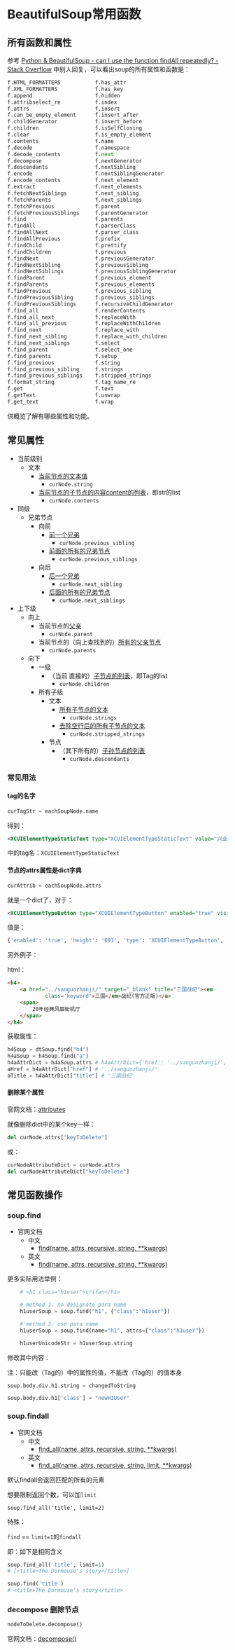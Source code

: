 # BeautifulSoup常用函数

## 所有函数和属性

参考 [Python & BeautifulSoup - can I use the function findAll repeatedly? - Stack Overflow](https://stackoverflow.com/questions/31866094/python-beautifulsoup-can-i-use-the-function-findall-repeatedly) 中别人回复，可以看出soup的所有属性和函数是：

```python
f.HTML_FORMATTERS           f.has_attr
f.XML_FORMATTERS            f.has_key
f.append                    f.hidden
f.attribselect_re           f.index
f.attrs                     f.insert
f.can_be_empty_element      f.insert_after
f.childGenerator            f.insert_before
f.children                  f.isSelfClosing
f.clear                     f.is_empty_element
f.contents                  f.name
f.decode                    f.namespace
f.decode_contents           f.next
f.decompose                 f.nextGenerator
f.descendants               f.nextSibling
f.encode                    f.nextSiblingGenerator
f.encode_contents           f.next_element
f.extract                   f.next_elements
f.fetchNextSiblings         f.next_sibling
f.fetchParents              f.next_siblings
f.fetchPrevious             f.parent
f.fetchPreviousSiblings     f.parentGenerator
f.find                      f.parents
f.findAll                   f.parserClass
f.findAllNext               f.parser_class
f.findAllPrevious           f.prefix
f.findChild                 f.prettify
f.findChildren              f.previous
f.findNext                  f.previousGenerator
f.findNextSibling           f.previousSibling
f.findNextSiblings          f.previousSiblingGenerator
f.findParent                f.previous_element
f.findParents               f.previous_elements
f.findPrevious              f.previous_sibling
f.findPreviousSibling       f.previous_siblings
f.findPreviousSiblings      f.recursiveChildGenerator
f.find_all                  f.renderContents
f.find_all_next             f.replaceWith
f.find_all_previous         f.replaceWithChildren
f.find_next                 f.replace_with
f.find_next_sibling         f.replace_with_children
f.find_next_siblings        f.select
f.find_parent               f.select_one
f.find_parents              f.setup
f.find_previous             f.string
f.find_previous_sibling     f.strings
f.find_previous_siblings    f.stripped_strings
f.format_string             f.tag_name_re
f.get                       f.text
f.getText                   f.unwrap
f.get_text                  f.wrap
```

供概览了解有哪些属性和功能。

## 常见属性

* 当前级别
  * 文本
    * [当前节点的文本值](https://www.crummy.com/software/BeautifulSoup/bs4/doc.zh/#string)
      * `curNode.string`
    * [当前节点的子节点的内容content的列表](https://www.crummy.com/software/BeautifulSoup/bs4/doc.zh/#contents-children)，即str的list
      * `curNode.contents`
* 同级
  * 兄弟节点
    * 向前
      * [前一个兄弟](https://www.crummy.com/software/BeautifulSoup/bs4/doc.zh/#next-sibling-previous-sibling)
        * `curNode.previous_sibling`
      * [前面的所有的兄弟节点](https://www.crummy.com/software/BeautifulSoup/bs4/doc.zh/#next-siblings-previous-siblings)
        * `curNode.previous_siblings`
    * 向后
      * [后一个兄弟](https://www.crummy.com/software/BeautifulSoup/bs4/doc.zh/#next-sibling-previous-sibling)
        * `curNode.next_sibling`
      * [后面的所有的兄弟节点](https://www.crummy.com/software/BeautifulSoup/bs4/doc.zh/#next-siblings-previous-siblings)
        * `curNode.next_siblings`
* 上下级
  * 向上
    * 当前节点的[父亲](https://www.crummy.com/software/BeautifulSoup/bs4/doc.zh/#parent)
      * `curNode.parent`
    * 当前节点的（向上查找到的）[所有的父亲节点](https://www.crummy.com/software/BeautifulSoup/bs4/doc.zh/#parents)
      * `curNode.parents`
  * 向下
    * 一级
      * （当前 直接的）[子节点的列表](https://www.crummy.com/software/BeautifulSoup/bs4/doc.zh/#contents-children)，即Tag的list
        * `curNode.children`
    * 所有子级
      * 文本
        * [所有子节点的文本](https://www.crummy.com/software/BeautifulSoup/bs4/doc.zh/#strings-stripped-strings)
          * `curNode.strings`
        * [去除空行后的所有子节点的文本](https://www.crummy.com/software/BeautifulSoup/bs4/doc.zh/#strings-stripped-strings)
          * `curNode.stripped_strings`
      * 节点
        * （其下所有的）[子孙节点的列表](https://www.crummy.com/software/BeautifulSoup/bs4/doc.zh/#descendants)
          * `curNode.descendants`

### 常见用法

#### tag的名字

```python
curTagStr = eachSoupNode.name
```

得到：

```xml
<XCUIElementTypeStaticText type="XCUIElementTypeStaticText" value="兴业 信用卡" name="兴业 信用卡" label="兴业 信用卡" enabled="true" visible="true" x="99" y="593" width="81" height="18"/>
```

中的tag名：`XCUIElementTypeStaticText`

#### 节点的attrs属性是dict字典

```python
curAttrib = eachSoupNode.attrs
```

就是一个dict了，对于：

```xml
<XCUIElementTypeButton type="XCUIElementTypeButton" enabled="true" visible="true" x="0" y="0" width="414" height="691">
```

值是：

```python
{'enabled': 'true', 'height': '691', 'type': 'XCUIElementTypeButton', 'visible': 'true', 'width': '414', 'x': '0', 'y': '0'}
```

另外例子：

html：

```html
<h4>
    <a href="../sanguozhanji/" target="_blank" title="三国战纪"><em
            class='keyword'>三国</em>战纪(官方正版)</a>
    <span>
        20年经典风靡街机厅
    </span>
</h4>
```

获取属性：

```python
h4Soup = dtSoup.find("h4")
h4aSoup = h4Soup.find("a")
h4aAttrDict = h4aSoup.attrs # h4aAttrDict={'href': '../sanguozhanji/', 'target': '_blank', 'title': '三国战纪'}
aHref = h4aAttrDict["href"] # '../sanguozhanji/'
aTitle = h4aAttrDict["title"] # '三国战纪'
```

#### 删除某个属性

官网文档：[attributes](https://www.crummy.com/software/BeautifulSoup/bs4/doc.zh/#attributes)

就像删除dict中的某个key一样：

```python
del curNode.attrs["keyToDelete"]
```

或：

```python
curNodeAttributeDict = curNode.attrs
del curNodeAttributeDict["keyToDelete"]
```

## 常见函数操作

### soup.find

* 官网文档
  * 中文
    * [find(name, attrs, recursive, string, **kwargs)](https://www.crummy.com/software/BeautifulSoup/bs4/doc.zh/#find)
  * 英文
    * [find(name, attrs, recursive, string, **kwargs)](https://www.crummy.com/software/BeautifulSoup/bs4/doc/#find)

更多实际用法举例：

```python
    # <h1 class="h1user">crifan</h1>

    # method 1: no designate para name
    h1userSoup = soup.find("h1", {"class":"h1user"})

    # method 2: use para name
    h1userSoup = soup.find(name="h1", attrs={"class":"h1user"})

    h1userUnicodeStr = h1userSoup.string
```

修改其中内容：

注：只能改（Tag的）中的属性的值，不能改（Tag的）的值本身

```python
soup.body.div.h1.string = changedToString

soup.body.div.h1['class'] = "newH1User"
```

### soup.findall

* 官网文档
  * 中文
    * [find_all(name, attrs, recursive, string, **kwargs)](https://www.crummy.com/software/BeautifulSoup/bs4/doc.zh/#find-all)
  * 英文
    * [find_all(name, attrs, recursive, string, limit, **kwargs)](https://www.crummy.com/software/BeautifulSoup/bs4/doc/#find-all)

默认findall会返回匹配的所有的元素

想要限制返回个数，可以加`limit`

`soup.find_all('title', limit=2)`

特殊：

`find` == `limit=1`的`findall`

即：如下是相同含义

```python
soup.find_all('title', limit=1)
# [<title>The Dormouse's story</title>]

soup.find('title')
# <title>The Dormouse's story</title>
```

### decompose 删除节点

```python
nodeToDelete.decompose()
```

官网文档：[decompose()](https://www.crummy.com/software/BeautifulSoup/bs4/doc/index.zh.html#decompose)
